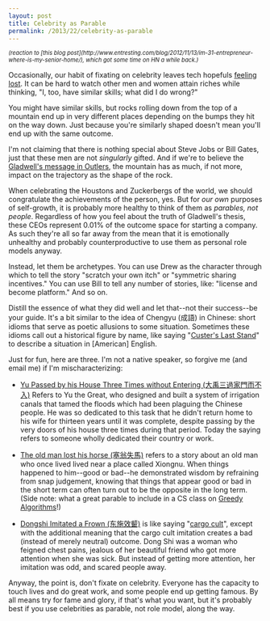 ```yaml
---
layout: post
title: Celebrity as Parable
permalink: /2013/22/celebrity-as-parable
---
```


<p style="font-size: 0.8em"><i>
(reaction to [this blog
post](http://www.entresting.com/blog/2012/11/13/im-31-entrepreneur-where-is-my-senior-home/),
which got some time on HN a while back.)</i></p>

Occasionally, our habit of fixating on celebrity leaves tech hopefuls [feeling
lost](http://www.entresting.com/blog/2012/11/13/im-31-entrepreneur-where-is-my-senior-home/).
It can be hard to watch other men and women attain riches while thinking, "I,
too, have similar skills; what did I do wrong?"

You might have similar skills, but rocks rolling down from the top of a
mountain end up in very different places depending on the bumps they hit on the
way down. Just because you're similarly shaped doesn't mean you'll end up with
the same outcome.

I'm not claiming that there is nothing special about Steve Jobs or Bill Gates,
just that these men are not *singularly* gifted. And if we're to believe the
[Gladwell's message in
Outlers](http://www.amazon.com/Outliers-Story-Success-Malcolm-Gladwell/dp/0316017930?ie=UTF8&tag=httpwwwedward-20),
the mountain has as much, if not more, impact on the trajectory as the shape of
the rock.

When celebrating the Houstons and Zuckerbergs of the world, we should
congratulate the achievements of the person, yes. But for *our own* purposes of
self-growth, it is probably more healthy to think of them as *parables, not
people*. Regardless of how you feel about the truth of Gladwell's thesis, these
CEOs represent 0.01% of the outcome space for starting a company. As such
they're all so far away from the mean that it is emotionally unhealthy and
probably counterproductive to use them as personal role models anyway.

Instead, let them be archetypes. You can use Drew as the character through
which to tell the story "scratch your own itch" or "symmetric sharing
incentives."  You can use Bill to tell any number of stories, like: "license
and become platform." And so on.

Distill the essence of what they did well and let that--not their success--be
your guide.  It's a bit similar to the idea of Chengyu (成語) in Chinese: short
idioms that serve as poetic allusions to some situation. Sometimes these idioms
call out a historical figure by name, like saying "[Custer's Last
Stand](http://en.wikipedia.org/wiki/Battle_of_the_Little_Bighorn)" to describe
a situation in [American] English.

Just for fun, here are three. I'm not a native speaker, so forgive me (and
email me) if I'm mischaracterizing:

 * [Yu Passed by his House Three Times without Entering (大禹三過家門而不入)](http://en.wikipedia.org/wiki/Yu_the_Great) Refers to Yu the Great, who designed and built a system of irrigation canals that tamed the floods which had been plaguing the Chinese people. He was so dedicated to this task that he didn't return home to his wife for thirteen years until it was complete, despite passing by the very doors of his house three times during that period. Today the saying refers to someone wholly dedicated their country or work.
 
*  [The old man lost his horse (塞翁失馬)](http://en.wiktionary.org/wiki/%E5%A1%9E%E7%BF%81%E5%A4%B1%E9%A6%AC) refers to a story about an
   old man who once lived lived near a place called Xiongnu. When things happened to him--good or bad--he demonstrated wisdom by refraining from snap judgement, knowing that things that appear good or bad in the short term can often turn out to be the opposite in the long term. (Side note: what a great parable to include in a CS class on [Greedy Algorithms](http://en.wikipedia.org/wiki/Greedy_algorithm)!)

*  [Dongshi Imitated a Frown (东施效颦)](http://www.chinese-chengyu.com/dongshixiaopin-blindly-imitating.html)
   is like saying "[cargo cult](http://en.wikipedia.org/wiki/Cargo_cult)", except with the additional meaning that the cargo cult imitation creates a bad (instead of merely neutral) outcome. Dong Shi was a woman who feigned chest pains, jealous of her beautiful friend who got more attention when she was sick. But instead of getting more attention, her imitation was odd, and scared people away.

Anyway, the point is, don't fixate on celebrity. Everyone has the capacity to
touch lives and do great work, and some people end up getting famous.  By all
means try for fame and glory, if that's what you want, but it's probably best
if you use celebrities as parable, not role model, along the way.

